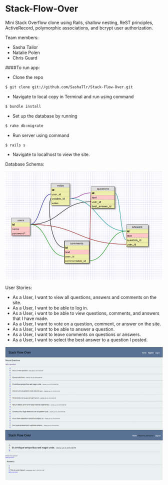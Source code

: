 # Stack-Flow-Over

Mini Stack Overflow clone using Rails, shallow nesting, ReST principles, ActiveRecord, polymorphic associations, and bcrypt user authorization. 

Team members:
- Sasha Tailor
- Natalie Polen
- Chris Guard

####To run app:

- Clone the repo
```bash 
$ git clone git://github.com/SashaTlr/Stack-Flow-Over.git
```
- Navigate to local copy in Terminal and run using command
```bash 
$ bundle install
```
- Set up the database by running
```bash 
$ rake db:migrate
```
- Run server using command
```bash
$ rails s
```
- Navigate to localhost to view the site.

Database Schema:

![schema](schema.png)

User Stories:

- As a User, I want to view all questions, answers and comments on the site.
- As a User, I want to be able to log in.
- As a User, i want to be able to view questions, comments, and answers that I have made.
- As a User, I want to vote on a question, comment, or answer on the site.
- As a User, I want to be able to answer a question.
- As a User, I want to leave comments on questions or answers.
- As a User, I want to select the best answer to a question I posted.

![Homepage with list of questions and voting totals](overflow/img/screen-shot-1.png)
![Show question with option to answer, comment, and vote](overflow/img/screen-shot-3.png)
